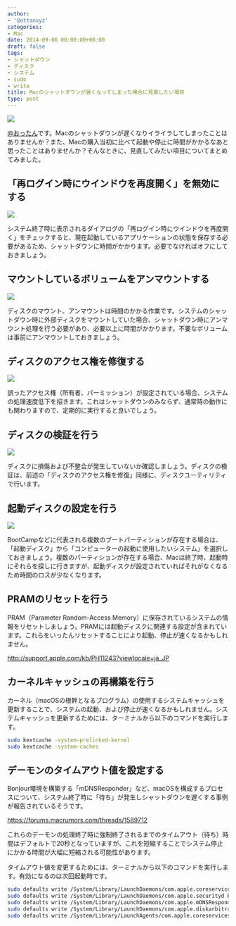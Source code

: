 ```yaml
---
author:
- '@ottanxyz'
categories:
- Mac
date: 2014-09-06 00:00:00+00:00
draft: false
tags:
- シャットダウン
- ディスク
- システム
- sudo
- write
title: Macのシャットダウンが遅くなってしまった場合に見直したい項目
type: post
---
```


![](140906-540ad02714260.jpg)

[@おったん](https://twitter.com/ottanxyz)です。Macのシャットダウンが遅くなりイライラしてしまったことはありませんか？また、Macの購入当初に比べて起動や停止に時間がかかるなあと思ったことはありませんか？そんなときに、見直してみたい項目についてまとめてみました。

## 「再ログイン時にウインドウを再度開く」を無効にする

![](140906-540ad02b209d5.png)

システム終了時に表示されるダイアログの「再ログイン時にウインドウを再度開く」をチェックすると、現在起動しているアプリケーションの状態を保存する必要があるため、シャットダウンに時間がかかります。必要でなければオフにしておきましょう。

## マウントしているボリュームをアンマウントする

![](140906-540ad02bc27ae.png)

ディスクのマウント、アンマウントは時間のかかる作業です。システムのシャットダウン時に外部ディスクをマウントしていた場合、シャットダウン時にアンマウント処理を行う必要があり、必要以上に時間がかかります。不要なボリュームは事前にアンマウントしておきましょう。

## ディスクのアクセス権を修復する

![](140906-540ad027dc975.png)

誤ったアクセス権（所有者、パーミッション）が設定されている場合、システムの処理速度低下を招きます。これはシャットダウンのみならず、通常時の動作にも関わりますので、定期的に実行すると良いでしょう。

## ディスクの検証を行う

![](140906-540ad028ac416.png)

ディスクに損傷および不整合が発生していないか確認しましょう。ディスクの検証は、前述の「ディスクのアクセス権を修復」同様に、ディスクユーティリティで行います。

## 起動ディスクの設定を行う

![](140906-540ad029833e0.png)

BootCampなどに代表される複数のブートパーティションが存在する場合は、「起動ディスク」から「コンピューターの起動に使用したいシステム」を選択しておきましょう。複数のパーティションが存在する場合、Macは終了時、起動時にそれらを探しに行きますが、起動ディスクが設定されていればそれがなくなるため時間のロスが少なくなります。

## PRAMのリセットを行う

PRAM（Parameter Random-Access Memory）に保存されているシステムの情報をリセットしましょう。PRAMには起動ディスクに関連する設定が含まれています。これらをいったんリセットすることにより起動、停止が速くなるかもしれません。

<http://support.apple.com/kb/PH11243?viewlocale=ja_JP>

## カーネルキャッシュの再構築を行う

カーネル（macOSの根幹となるプログラム）の使用するシステムキャッシュを更新することで、システムの起動、および停止が速くなるかもしれません。システムキャッシュを更新するためには、ターミナルから以下のコマンドを実行します。

```bash
sudo kextcache -system-prelinked-kernel
sudo kextcache -system-caches
```

## デーモンのタイムアウト値を設定する

Bonjour環境を構築する「mDNSResponder」など、macOSを構成するプロセスについて、システム終了時に「待ち」が発生しシャットダウンを遅くする事例が報告されているそうです。

<https://forums.macrumors.com/threads/1589712>

これらのデーモンの処理終了時に強制終了されるまでのタイムアウト（待ち）時間はデフォルトで20秒となっていますが、これを短縮することでシステム停止にかかる時間が大幅に短縮される可能性があります。

タイムアウト値を変更するためには、ターミナルから以下のコマンドを実行します。有効になるのは次回起動時です。

```bash
sudo defaults write /System/Library/LaunchDaemons/com.apple.coreservices.appleevents ExitTimeOut -int 5
sudo defaults write /System/Library/LaunchDaemons/com.apple.securityd ExitTimeOut -int 5
sudo defaults write /System/Library/LaunchDaemons/com.apple.mDNSResponder ExitTimeOut -int 5
sudo defaults write /System/Library/LaunchDaemons/com.apple.diskarbitrationd ExitTimeOut -int 5
sudo defaults write /System/Library/LaunchAgents/com.apple.coreservices.appleid.authentication ExitTimeOut -int 5
```
